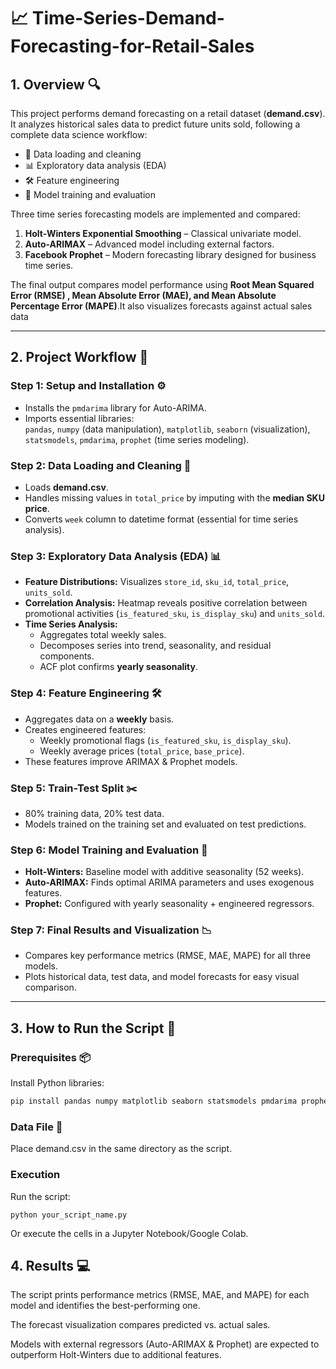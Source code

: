 # 📈 Time-Series-Demand-Forecasting-for-Retail-Sales

## 1. Overview 🔍
This project performs demand forecasting on a retail dataset (**demand.csv**). It analyzes historical sales data to predict future units sold, following a complete data science workflow:

- 📂 Data loading and cleaning  
- 📊 Exploratory data analysis (EDA)  
- 🛠 Feature engineering  
- 🤖 Model training and evaluation  

Three time series forecasting models are implemented and compared:

1. **Holt-Winters Exponential Smoothing** – Classical univariate model.  
2. **Auto-ARIMAX** – Advanced model including external factors.  
3. **Facebook Prophet** – Modern forecasting library designed for business time series.  

The final output compares model performance using **Root Mean Squared Error (RMSE) , Mean Absolute Error (MAE), and Mean Absolute Percentage Error (MAPE)**.It also visualizes forecasts against actual sales data

---

## 2. Project Workflow 🧭

### **Step 1: Setup and Installation ⚙️**
- Installs the `pmdarima` library for Auto-ARIMA.
- Imports essential libraries:  
  `pandas`, `numpy` (data manipulation), `matplotlib`, `seaborn` (visualization), `statsmodels`, `pmdarima`, `prophet` (time series modeling).

### **Step 2: Data Loading and Cleaning 🧹**
- Loads **demand.csv**.
- Handles missing values in `total_price` by imputing with the **median SKU price**.
- Converts `week` column to datetime format (essential for time series analysis).

### **Step 3: Exploratory Data Analysis (EDA) 📊**
- **Feature Distributions:** Visualizes `store_id`, `sku_id`, `total_price`, `units_sold`.  
- **Correlation Analysis:** Heatmap reveals positive correlation between promotional activities (`is_featured_sku`, `is_display_sku`) and `units_sold`.  
- **Time Series Analysis:**  
  - Aggregates total weekly sales.  
  - Decomposes series into trend, seasonality, and residual components.  
  - ACF plot confirms **yearly seasonality**.

### **Step 4: Feature Engineering 🛠**
- Aggregates data on a **weekly** basis.  
- Creates engineered features:  
  - Weekly promotional flags (`is_featured_sku`, `is_display_sku`).  
  - Weekly average prices (`total_price`, `base_price`).  
- These features improve ARIMAX & Prophet models.

### **Step 5: Train-Test Split ✂️**
- 80% training data, 20% test data.  
- Models trained on the training set and evaluated on test predictions.

### **Step 6: Model Training and Evaluation 🤖**
- **Holt-Winters:** Baseline model with additive seasonality (52 weeks).  
- **Auto-ARIMAX:** Finds optimal ARIMA parameters and uses exogenous features.  
- **Prophet:** Configured with yearly seasonality + engineered regressors.

### **Step 7: Final Results and Visualization 📉**
- Compares key performance metrics (RMSE, MAE, MAPE) for all three models.  
- Plots historical data, test data, and model forecasts for easy visual comparison.

---

## 3. How to Run the Script 🚀

### **Prerequisites 📦**
Install Python libraries:
```bash
pip install pandas numpy matplotlib seaborn statsmodels pmdarima prophet
```
### **Data File 📁**
Place demand.csv in the same directory as the script.

### **Execution**
Run the script:
```
python your_script_name.py
```
Or execute the cells in a Jupyter Notebook/Google Colab.

## 4. Results 💻
The script prints performance metrics (RMSE, MAE, and MAPE) for each model and identifies the best-performing one.

The forecast visualization compares predicted vs. actual sales.

Models with external regressors (Auto-ARIMAX & Prophet) are expected to outperform Holt-Winters due to additional features.

